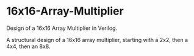 # 16x16-Array-Multiplier
Design of a 16x16 Array Multiplier in Verilog.

A structural design of a 16x16 array multiplier, starting with a 2x2, then a 4x4, then an 8x8.
